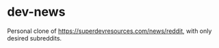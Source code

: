 # dev-news

Personal clone of https://superdevresources.com/news/reddit, with only desired subreddits.
